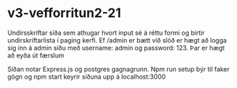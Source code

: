 # v3-vefforritun2-21

Undirsskriftar síða sem athugar hvort input sé á réttu formi og birtir undirskriftarlista í paging kerfi. 
Ef /admin er bætt við slóð er hægt að logga sig inn á admin síðu með username: admin og password: 123. Þar er hægt að eyða út færslum

Síðan notar Express.js og postgres gagnagrunn. Npm run setup býr til faker gögn og npm start keyrir síðuna upp á localhost:3000
